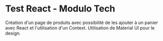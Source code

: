 # Test React - Modulo Tech

Création d'un page de produits avec possibilité de les ajouter à un panier avec React et l'utilisation d'un Context.
Utilisation de Material UI pour le design.
